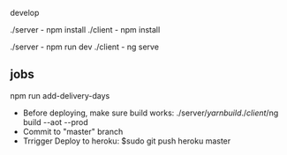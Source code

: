 develop

./server - npm install
./client - npm install

./server - npm run dev
./client - ng serve

## jobs

npm run add-delivery-days

- Before deploying, make sure build works:
  ./server/$yarn build
    ./client/$ng build --aot --prod
- Commit to "master" branch
- Trrigger Deploy to heroku:
  \$sudo git push heroku master
